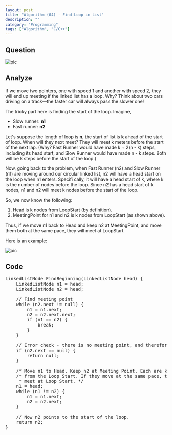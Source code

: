 ```yaml
---
layout: post
title: "Algorithm (04) - Find Loop in List"
description: ""
category: "Programming"
tags: ["Algorithm", "C/C++"]
---
```


## Question

![pic](http://media-cache-cd0.pinimg.com/originals/b0/00/59/b00059eee67ead39db69c20f54daf4d8.jpg)

## Analyze

If we move two pointers, one with speed 1 and another with speed 2, they will end up meeting if the linked list has a loop. Why? Think about two cars driving on a track—the faster car will always pass the slower one!

The tricky part here is finding the start of the loop. Imagine, 

- Slow runner: **n1**
- Fast runner: **n2**

Let's suppose the length of loop is **n**, the start of list is **k** ahead of the start of loop. When will they next meet? They will meet k meters before the start of the next lap. (Why? Fast Runner would have made k + 2(n - k) steps, including its head start, and Slow Runner would have made n - k steps. Both will be k steps before the start of the loop.)

Now, going back to the problem, when Fast Runner (n2) and Slow Runner (n1) are moving around our circular linked list, n2 will have a head start on the loop when n1 enters. Specifi cally, it will have a head start of k, where k is the number of nodes before the loop. Since n2 has a head start of k nodes, n1 and n2 will meet k nodes before the start of the loop.

So, we now know the following:

1. Head is k nodes from LoopStart (by definition).
2. MeetingPoint for n1 and n2 is k nodes from LoopStart (as shown above).

Thus, if we move n1 back to Head and keep n2 at MeetingPoint, and move them both at the same pace, they will meet at LoopStart.

Here is an example:

![pic](http://media-cache-ak0.pinimg.com/originals/70/92/e8/7092e8f1726f07ab6cfd61913c8e12d7.jpg)

## Code

<pre class="prettyprint linenums">
LinkedListNode FindBeginning(LinkedListNode head) {
    LinkedListNode n1 = head;
    LinkedListNode n2 = head;
    
    // Find meeting point
    while (n2.next != null) {
        n1 = n1.next;
        n2 = n2.next.next;
        if (n1 == n2) {
            break;
        }
    }
    
    // Error check - there is no meeting point, and therefore no loop
    if (n2.next == null) {
        return null;
    }
        
    /* Move n1 to Head. Keep n2 at Meeting Point. Each are k steps
    /* from the Loop Start. If they move at the same pace, they must
     * meet at Loop Start. */
    n1 = head;
    while (n1 != n2) {
        n1 = n1.next;
        n2 = n2.next;
    }
        
    // Now n2 points to the start of the loop.
    return n2;
}
</pre>